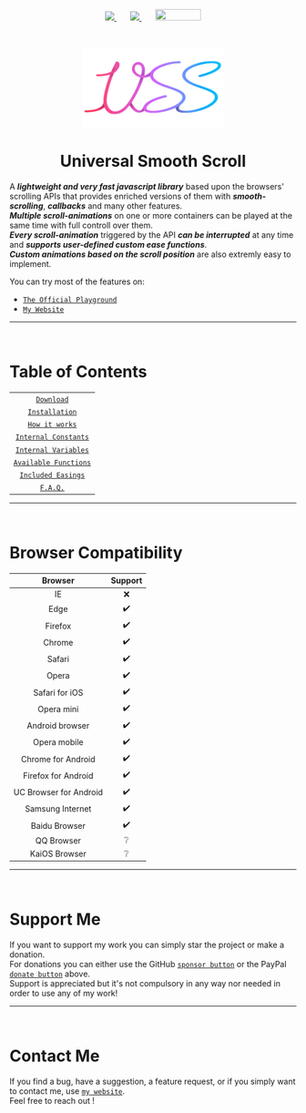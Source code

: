 <p align="center">
    <a href="./docs/Download.md">
        <img src="https://img.shields.io/github/v/release/CristianDavideConte/universalSmoothScroll?color=rgba%2850%2C200%2C80%29&label=Version&logo=github"/>
    </a>
    <img width="20"/> <!-- Just empty space -->
    <a href="./docs/Download.md">
        <img src="https://img.shields.io/npm/v/universalsmoothscroll?color=rgb%28255%2C50%2C50%29&label=%20Version&logo=npm"/>
    </a>
    <img width="20"/> <!-- Just empty space -->
    <a href="https://www.paypal.com/donate?hosted_button_id=9ZH3MVR56C7M8">
        <img id="donate" src="https://upload.wikimedia.org/wikipedia/commons/thumb/b/b5/PayPal.svg/1920px-PayPal.svg.png" height="20" width="80"/>
    </a>
 </p>

<br/><p align="center">
    <a href="https://github.com/CristianDavideConte/universalSmoothScroll">
        <img src="https://raw.githubusercontent.com/CristianDavideConte/universalSmoothScroll/master/images/new_logo.png" height="140">
    </a>
</p>
<h1 align="center">Universal Smooth Scroll</h1>

A ***lightweight and very fast javascript library*** based upon the browsers' scrolling APIs that provides enriched versions of them with ***smooth-scrolling***, ***callbacks*** and many other features. <br/>
***Multiple scroll-animations*** on one or more containers can be played at the same time with full controll over them. <br/>
***Every scroll-animation*** triggered by the API ***can be interrupted*** at any time and ***supports user-defined custom ease functions***. <br/>
***Custom animations based on the scroll position*** are also extremly easy to implement. <br/>

You can try most of the features on: 
* [`The Official Playground`](https://cristiandavideconte.github.io/universalSmoothScroll/)
* [`My Website`](https://cristiandavideconte.github.io/myPersonalWebPage/)

---
<br/>

# Table of Contents
<table>
 <tbody>
  <tr>
   <td align = "center">
    <a href = "./docs/Download.md"><code>Download</code></a>   
   </td>  
  </tr> 
     
  <tr>
   <td align = "center">
    <a href = "./docs/Installation.md"><code>Installation</code></a>   
   </td>
  </tr> 
     
  <tr>
   <td align = "center">
    <a href = "./docs/HowItWorks.md"><code>How it works</code></a>   
   </td>
  </tr>
          
  <tr>
   <td align = "center">
    <a href = "./docs/ConstantsAbout.md"><code>Internal Constants</code></a>   
   </td>
  </tr>
     
  <tr>
   <td align = "center">
    <a href = "./docs/VariablesAbout.md"><code>Internal Variables</code></a>   
   </td>
  </tr>
     
  <tr>
   <td align = "center">
    <a href = "./docs/FunctionsAbout.md"><code>Available Functions</code></a>   
   </td>
  </tr>
     
  <tr>
   <td align = "center">
    <a href = "./docs/EasingFunctions.md"><code>Included Easings</code></a>   
   </td>
  </tr>
          
  <tr>
   <td align = "center">
    <a href = "./docs/FAQ.md"><code>F.A.Q.</code></a>   
   </td>
  </tr>
 </tbody>
</table>

---
<br/>

# Browser Compatibility
Browser | Support 
:-----: | :-----: 
IE | ❌ 
Edge | ✔️ 
Firefox | ✔️ 
Chrome | ✔️ 
Safari | ✔️ 
Opera | ✔️ 
Safari for iOS | ✔️ 
Opera mini | ✔️
Android browser | ✔️
Opera mobile | ✔️
Chrome for Android | ✔️
Firefox for Android | ✔️
UC Browser for Android | ✔️
Samsung Internet | ✔️
Baidu Browser | ✔️
QQ Browser | ❔ 
KaiOS Browser | ❔

---
<br/>

# Support Me
If you want to support my work you can simply star the project or make a donation. <br/> 
For donations you can either use the GitHub [`sponsor button`](https://github.com/sponsors/CristianDavideConte) or the PayPal [`donate button`](https://www.paypal.com/donate/?hosted_button_id=9ZH3MVR56C7M8) above.<br/>
Support is appreciated but it's not compulsory in any way nor needed in order to use any of my work!

---
<br/>

# Contact Me
If you find a bug, have a suggestion, a feature request, or if you simply want to contact me, use [`my website`](https://cristiandavideconte.github.io/myPersonalWebPage). <br/>
Feel free to reach out !
